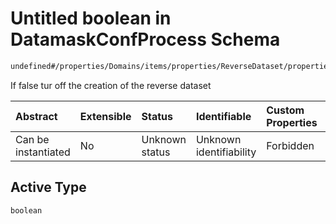 # Untitled boolean in DatamaskConfProcess Schema

```txt
undefined#/properties/Domains/items/properties/ReverseDataset/properties/Active
```

If false tur off the creation of the reverse dataset

| Abstract            | Extensible | Status         | Identifiable            | Custom Properties | Additional Properties | Access Restrictions | Defined In                                                                |
| :------------------ | :--------- | :------------- | :---------------------- | :---------------- | :-------------------- | :------------------ | :------------------------------------------------------------------------ |
| Can be instantiated | No         | Unknown status | Unknown identifiability | Forbidden         | Allowed               | none                | [datamask.schema.json\*](out/datamask.schema.json "open original schema") |

## Active Type

`boolean`

